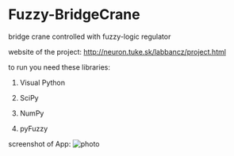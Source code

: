 # Fuzzy-BridgeCrane
bridge crane controlled with fuzzy-logic regulator

website of the project: http://neuron.tuke.sk/labbancz/project.html

to run you need these libraries:
1. Visual Python

2. SciPy
 
3. NumPy

4. pyFuzzy


screenshot of App:
![photo](http://neuron.tuke.sk/labbancz/img/screen1.jpg)
